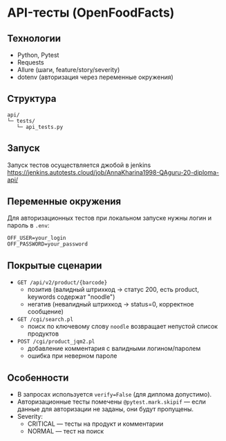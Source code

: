 # API-тесты (OpenFoodFacts)

## Технологии
- Python, Pytest
- Requests
- Allure (шаги, feature/story/severity)
- dotenv (авторизация через переменные окружения)

## Структура
```
api/
└─ tests/
   └─ api_tests.py
```

## Запуск
Запуск тестов осуществляется джобой в jenkins
https://jenkins.autotests.cloud/job/AnnaKharina1998-QAguru-20-diploma-api/

## Переменные окружения
Для авторизационных тестов при локальном запуске нужны логин и пароль в `.env`:
```
OFF_USER=your_login
OFF_PASSWORD=your_password
```

## Покрытые сценарии
- `GET /api/v2/product/{barcode}`
  - позитив (валидный штрихкод → статус 200, есть product, keywords содержат "noodle")
  - негатив (невалидный штрихкод → status=0, корректное сообщение)
- `GET /cgi/search.pl`
  - поиск по ключевому слову `noodle` возвращает непустой список продуктов
- `POST /cgi/product_jqm2.pl`
  - добавление комментария с валидными логином/паролем
  - ошибка при неверном пароле

## Особенности
- В запросах используется `verify=False` (для диплома допустимо).
- Авторизационные тесты помечены `@pytest.mark.skipif` — если данные для авторизации не заданы, они будут пропущены.
- Severity:
  - CRITICAL — тесты на продукт и комментарии
  - NORMAL — тест на поиск
